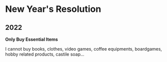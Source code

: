 # New Year's Resolution

## 2022

**Only Buy Essential Items**

I cannot buy books, clothes, video games, coffee equipments, boardgames, hobby related products, castile soap...
